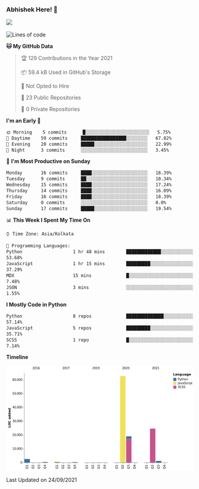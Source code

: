 ### Abhishek Here! 👋
![](https://komarev.com/ghpvc/?username=5parkp1ug&color=green)

<!--
**5parkp1ug/5parkp1ug** is a ✨ _special_ ✨ repository because its `README.md` (this file) appears on your GitHub profile.

Here are some ideas to get you started:

- 🔭 I’m currently working on ...
- 🌱 I’m currently learning ...
- 👯 I’m looking to collaborate on ...
- 🤔 I’m looking for help with ...
- 💬 Ask me about ...
- 📫 How to reach me: ...
- 😄 Pronouns: ...
- ⚡ Fun fact: ...
-->

<!--START_SECTION:waka-->
![Lines of code](https://img.shields.io/badge/From%20Hello%20World%20I%27ve%20Written-111397%20lines%20of%20code-blue)

**🐱 My GitHub Data** 

> 🏆 129 Contributions in the Year 2021
 > 
> 📦 59.4 kB Used in GitHub's Storage 
 > 
> 🚫 Not Opted to Hire
 > 
> 📜 23 Public Repositories 
 > 
> 🔑 0 Private Repositories  
 > 
**I'm an Early 🐤** 

```text
🌞 Morning    5 commits      █░░░░░░░░░░░░░░░░░░░░░░░░   5.75% 
🌆 Daytime    59 commits     █████████████████░░░░░░░░   67.82% 
🌃 Evening    20 commits     █████░░░░░░░░░░░░░░░░░░░░   22.99% 
🌙 Night      3 commits      ░░░░░░░░░░░░░░░░░░░░░░░░░   3.45%

```
📅 **I'm Most Productive on Sunday** 

```text
Monday       16 commits     ████░░░░░░░░░░░░░░░░░░░░░   18.39% 
Tuesday      9 commits      ██░░░░░░░░░░░░░░░░░░░░░░░   10.34% 
Wednesday    15 commits     ████░░░░░░░░░░░░░░░░░░░░░   17.24% 
Thursday     14 commits     ████░░░░░░░░░░░░░░░░░░░░░   16.09% 
Friday       16 commits     ████░░░░░░░░░░░░░░░░░░░░░   18.39% 
Saturday     0 commits      ░░░░░░░░░░░░░░░░░░░░░░░░░   0.0% 
Sunday       17 commits     █████░░░░░░░░░░░░░░░░░░░░   19.54%

```


📊 **This Week I Spent My Time On** 

```text
⌚︎ Time Zone: Asia/Kolkata

💬 Programming Languages: 
Python                   1 hr 48 mins        █████████████░░░░░░░░░░░░   53.68% 
JavaScript               1 hr 15 mins        █████████░░░░░░░░░░░░░░░░   37.29% 
MDX                      15 mins             █░░░░░░░░░░░░░░░░░░░░░░░░   7.48% 
JSON                     3 mins              ░░░░░░░░░░░░░░░░░░░░░░░░░   1.55%

```

**I Mostly Code in Python** 

```text
Python                   8 repos             ██████████████░░░░░░░░░░░   57.14% 
JavaScript               5 repos             █████████░░░░░░░░░░░░░░░░   35.71% 
SCSS                     1 repo              █░░░░░░░░░░░░░░░░░░░░░░░░   7.14%

```


**Timeline**

![Chart not found](https://raw.githubusercontent.com/5parkp1ug/5parkp1ug/master/charts/bar_graph.png) 


 Last Updated on 24/09/2021
<!--END_SECTION:waka-->
